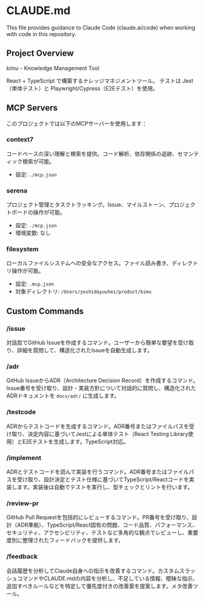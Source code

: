 # CLAUDE.md

This file provides guidance to Claude Code (claude.ai/code) when working with code in this repository.

## Project Overview

kimu - Knowledge Management Tool

React + TypeScript で構築するナレッジマネジメントツール。
テストは Jest（単体テスト）と Playwright/Cypress（E2Eテスト）を使用。

## MCP Servers

このプロジェクトでは以下のMCPサーバーを使用します：

### context7
コードベースの深い理解と検索を提供。コード解析、依存関係の追跡、セマンティック検索が可能。
- 設定: `./mcp.json`

### serena
プロジェクト管理とタスクトラッキング。Issue、マイルストーン、プロジェクトボードの操作が可能。
- 設定: `./mcp.json`
- 環境変数: なし

### filesystem
ローカルファイルシステムへの安全なアクセス。ファイル読み書き、ディレクトリ操作が可能。
- 設定: `.mcp.json`
- 対象ディレクトリ: `/Users/yoshidayuuhei/product/kimu`

## Custom Commands

### /issue
対話型でGitHub Issueを作成するコマンド。ユーザーから簡単な要望を受け取り、詳細を質問して、構造化されたIssueを自動生成します。

### /adr
GitHub IssueからADR（Architecture Decision Record）を作成するコマンド。Issue番号を受け取り、設計・実装方針について対話的に質問し、構造化されたADRドキュメントを `docs/adr/` に生成します。

### /testcode
ADRからテストコードを生成するコマンド。ADR番号またはファイルパスを受け取り、決定内容に基づいてJestによる単体テスト（React Testing Library使用）とE2Eテストを生成します。TypeScript対応。

### /implement
ADRとテストコードを読んで実装を行うコマンド。ADR番号またはファイルパスを受け取り、設計決定とテスト仕様に基づいてTypeScript/Reactコードを実装します。実装後は自動でテストを実行し、型チェックとリントを行います。

### /review-pr
GitHub Pull Requestを包括的にレビューするコマンド。PR番号を受け取り、設計（ADR準拠）、TypeScript/React固有の問題、コード品質、パフォーマンス、セキュリティ、アクセシビリティ、テストなど多角的な観点でレビューし、重要度別に整理されたフィードバックを提供します。

### /feedback
会話履歴を分析してClaude自身への指示を改善するコマンド。カスタムスラッシュコマンドやCLAUDE.mdの内容を分析し、不足している情報、曖昧な指示、追加すべきルールなどを特定して優先度付きの改善案を提案します。メタ改善ツール。
